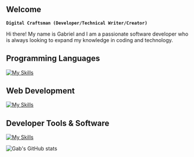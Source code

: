 ## Welcome

<!--
**gabaress/gabaress** is a ✨ _special_ ✨ repository because its `README.md` (this file) appears on your GitHub profile.

Here are some ideas to get you started:

- 🔭 I’m currently working on ...
- 🌱 I’m currently learning ...
- 👯 I’m looking to collaborate on ...
- 🤔 I’m looking for help with ...
- 💬 Ask me about ...
- 📫 How to reach me: ...
- 😄 Pronouns: ...
- ⚡ Fun fact: ...
-->

**`Digital Craftsman (Developer/Technical Writer/Creator)`**

Hi there! My name is Gabriel and I am a passionate software developer who is always looking to expand my knowledge in coding and technology.

## Programming Languages
[![My Skills](https://skillicons.dev/icons?i=py,java,c,bash,r)](https://skillicons.dev)

## Web Development
[![My Skills](https://skillicons.dev/icons?i=html,css,django,gcp,firebase,aws)](https://skillicons.dev)

## Developer Tools & Software
[![My Skills](https://skillicons.dev/icons?i=git,github,docker,linux,vscode)](https://skillicons.dev)


![Gab's GitHub stats](https://github-readme-stats.vercel.app/api?username=gabaress&show_icons=true&theme=transparent)
